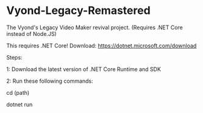 # Vyond-Legacy-Remastered
The Vyond's Legacy Video Maker revival project. (Requires .NET Core instead of Node.JS)

This requires .NET Core! Download: https://dotnet.microsoft.com/download

Steps:

1: Download the latest version of .NET Core Runtime and SDK

2: Run these following commands:

cd (path)

dotnet run
